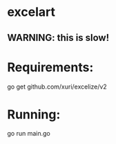 # excelart
## WARNING: this is slow!

# Requirements:
go get github.com/xuri/excelize/v2

# Running:
go run main.go <png-image>

